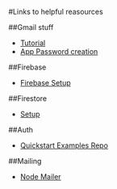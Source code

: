#Links to helpful reasources

##Gmail stuff

* [Tutorial](https://medium.com/@y.mehnati_49486/how-to-send-an-email-from-your-gmail-account-with-nodemailer-837bf09a7628)
* [App Password creation](https://support.google.com/accounts/answer/185833?hl=en&sjid=12887198923886617313-NA)


##Firebase

* [Firebase Setup](https://firebase.google.com/docs/web/setup#add-sdks-initialize)


##Firestore

* [Setup](https://firebase.google.com/docs/firestore/quickstart?authuser=0#web_4)

##Auth

* [Quickstart Examples Repo](https://github.com/firebase/quickstart-js/blob/master/auth/google-popup.ts)

##Mailing

* [Node Mailer](https://nodemailer.com/message/attachments/)